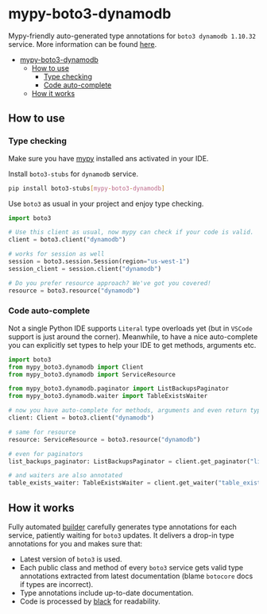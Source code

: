 # mypy-boto3-dynamodb

Mypy-friendly auto-generated type annotations for `boto3 dynamodb 1.10.32` service.
More information can be found [here](https://github.com/vemel/mypy_boto3).

- [mypy-boto3-dynamodb](#mypy-boto3-dynamodb)
  - [How to use](#how-to-use)
    - [Type checking](#type-checking)
    - [Code auto-complete](#code-auto-complete)
  - [How it works](#how-it-works)

## How to use

### Type checking

Make sure you have [mypy](https://github.com/python/mypy) installed ans activated in your IDE.

Install `boto3-stubs` for `dynamodb` service.

```bash
pip install boto3-stubs[mypy-boto3-dynamodb]
```

Use `boto3` as usual in your project and enjoy type checking.

```python
import boto3

# Use this client as usual, now mypy can check if your code is valid.
client = boto3.client("dynamodb")

# works for session as well
session = boto3.session.Session(region="us-west-1")
session_client = session.client("dynamodb")

# Do you prefer resource approach? We've got you covered!
resource = boto3.resource("dynamodb")
```

### Code auto-complete

Not a single Python IDE supports `Literal` type overloads yet (but in `VSCode` support is just around the corner).
Meanwhile, to have a nice auto-complete you can explicitly set types to help your IDE to get methods, arguments etc.

```python
import boto3
from mypy_boto3.dynamodb import Client
from mypy_boto3.dynamodb import ServiceResource

from mypy_boto3.dynamodb.paginator import ListBackupsPaginator
from mypy_boto3.dynamodb.waiter import TableExistsWaiter

# now you have auto-complete for methods, arguments and even return types
client: Client = boto3.client("dynamodb")

# same for resource
resource: ServiceResource = boto3.resource("dynamodb")

# even for paginators
list_backups_paginator: ListBackupsPaginator = client.get_paginator("list_backups")

# and waiters are also annotated
table_exists_waiter: TableExistsWaiter = client.get_waiter("table_exists")
```

## How it works

Fully automated [builder](https://github.com/vemel/mypy_boto3) carefully generates
type annotations for each service, patiently waiting for `boto3` updates. It delivers
a drop-in type annotations for you and makes sure that:

- Latest version of `boto3` is used.
- Each public class and method of every `boto3` service gets valid type annotations
  extracted from latest documentation (blame `botocore` docs if types are incorrect).
- Type annotations include up-to-date documentation.
- Code is processed by [black](https://github.com/psf/black) for readability.